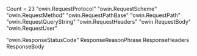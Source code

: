 Count = 23
"owin.RequestProtocol"
"owin.RequestScheme"
"owin.RequestMethod"
"owin.RequestPathBase"
"owin.RequestPath"
"owin.RequestQueryString"
"owin.RequestHeaders"
"owin.RequestBody"
"owin.RequestUser"

"owin.ResponseStatusCode"
ResponseReasonPhrase
ResponseHeaders
ResponseBody
